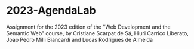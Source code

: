 # 2023-AgendaLab
Assignment for the 2023 edition of the "Web Development and the Semantic Web" course, by Cristiane Scarpat de Sá, Hiuri Carriço Liberato, Joao Pedro Milli Biancardi and Lucas Rodrigues de Almeida
